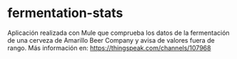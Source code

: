 # fermentation-stats
Aplicación realizada con Mule que comprueba los datos de la fermentación de una cerveza de Amarillo Beer Company y avisa de valores fuera de rango. Más información en: https://thingspeak.com/channels/107968

